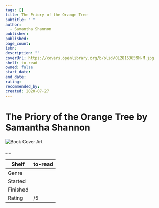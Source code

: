 ```yaml
---
tags: []
title: The Priory of the Orange Tree
subtitle: " "
author:
  - Samantha Shannon
publisher:
published:
page_count:
isbn:
description: ""
coverUrl: https://covers.openlibrary.org/b/olid/OL28153659M-M.jpg
shelf: to-read
owned: false
start_date:
end_date:
rating:
recommended_by:
created: 2020-07-27
---
```


# The Priory of the Orange Tree by Samantha Shannon

![Book Cover Art](https://covers.openlibrary.org/b/olid/OL28153659M-M.jpg)

_ _

| Shelf | to-read |
| --- | --- |
| Genre |  |
| Started |  |
| Finished |  |
| Rating | /5 |

